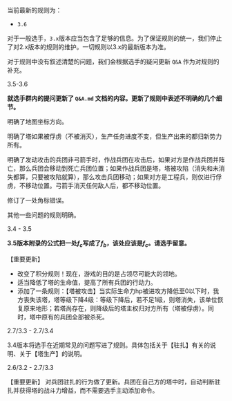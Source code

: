 当前最新的规则为：

- `3.6`

对于一般选手，`3.x`版本应当包含了足够的信息。为了保证规则的统一，我们停止了对2.x版本的规则的维护。一切规则以3.x的最新版本为准。

对于规则中没有叙述清楚的问题，我们会根据选手的疑问更新 `Q&A` 作为对规则的补充。



3.5-3.6

**就选手群内的提问更新了 `Q&A.md` 文档的内容。更新了规则中表述不明确的几个细节。**

明确了地图坐标方向。

明确了塔如果被俘虏（不被消灭），生产任务进度不变，但生产出来的都归新势力所有。

明确了发动攻击的兵团非弓箭手时，作战兵团在攻击后，如果对方是作战兵团并阵亡，那么兵团会移动到死亡兵团位置；如果作战兵团是塔，塔被攻陷（消失和未消失都算，只要被攻陷就算），那么攻击兵团移动；如果对方是工程兵，则仅进行俘虏，不移动位置。弓箭手消灭任何敌人后，都不移动位置。

修订了一处角标错误。

其他一些问题的规则明确。

3.4 - 3.5

**3.5版本附录的公式把一处$f_c$写成了$f_b$，该处应该是$f_c$。请选手留意。**

【重要更新】

- 改变了积分规则！现在，游戏的目的是占领尽可能大的领地。
- 适当降低了塔的生命值，提高了所有兵团的行动力。
- 添加了一条规则：【塔被攻击】当实际生命力hp被进攻方降低至0以下时，我方丧失该塔，塔等级下降4级：等级下降后，若不足1级，则塔消失，该单位恢复原来地形；若塔尚存在，则降级后的塔主权归对方所有（塔被俘虏）。同时，塔中原有的兵团全部被杀死。

2.7/3.3 - 2.7/3.4

3.4版本将选手在近期常见的问题写进了规则。具体包括关于【驻扎】有关的说明、关于【塔生产】的说明。

2.6/3.2 - 2.7/3.3

【重要更新】
对兵团驻扎的行为做了更新。兵团在自己方的塔中时，自动判断驻扎并获得塔的战斗力增益，而不需要选手主动添加命令。

